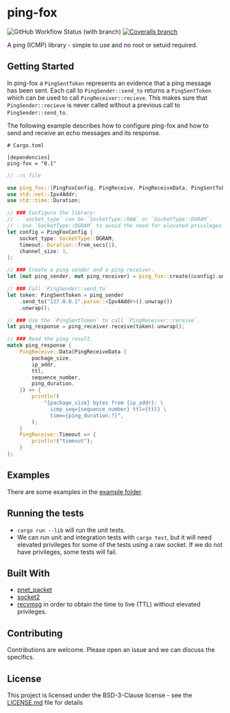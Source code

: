 <!--
Template: https://gist.github.com/PurpleBooth/109311bb0361f32d87a2
-->

# ping-fox
![GitHub Workflow Status (with branch)](https://img.shields.io/github/actions/workflow/status/rng-dynamics/ping-fox/rust.yml?branch=main)
[![Coveralls branch](https://img.shields.io/coverallsCoverage/github/rng-dynamics/ping-fox?branch=main)](https://coveralls.io/github/rng-dynamics/ping-fox)

A ping (ICMP) library - simple to use and no root or setuid required.

## Getting Started

In ping-fox a `PingSentToken` represents an evidence that a ping message has been sent.
Each call to `PingSender::send_to` returns a `PingSentToken` which can be used to call `PingReceiver::recieve`.
This makes sure that `PingSender::recieve` is never called without a previous call to `PingSender::send_to`.


The following example describes how to configure ping-fox and how to send and receive an echo messages and its response.

```
# Cargo.toml

[dependencies]
ping-fox = "0.1"

```

``` rust
// .rs file

use ping_fox::{PingFoxConfig, PingReceive, PingReceiveData, PingSentToken, SocketType};
use std::net::Ipv4Addr;
use std::time::Duration;

// ### Configure the library:
// - `socket_type` can be `SocketType::RAW` or `SocketType::DGRAM`.
// - Use `SocketType::DGRAM` to avoid the need for elevated privileges.
let config = PingFoxConfig {
    socket_type: SocketType::DGRAM,
    timeout: Duration::from_secs(1),
    channel_size: 1,
};

// ### Create a ping sender and a ping receiver.
let (mut ping_sender, mut ping_receiver) = ping_fox::create(&config).unwrap();

// ### Call `PingSender::send_to`
let token: PingSentToken = ping_sender
    .send_to("127.0.0.1".parse::<Ipv4Addr>().unwrap())
    .unwrap();

// ### Use the `PingSentToken` to call `PingReceiver::receive`.
let ping_response = ping_receiver.receive(token).unwrap();

// ### Read the ping result.
match ping_response {
    PingReceive::Data(PingReceiveData {
        package_size,
        ip_addr,
        ttl,
        sequence_number,
        ping_duration,
    }) => {
        println!(
            "{package_size} bytes from {ip_addr}: \
              icmp_seq={sequence_number} ttl={ttl} \
              time={ping_duration:?}",
        );
    }
    PingReceive::Timeout => {
        println!("timeout");
    }
};
```

## Examples

There are some examples in the [example folder](examples/).

## Running the tests

- `cargo run --lib` will run the unit tests.
- We can run unit and integration tests with `cargo test`, but it will need elevated privileges for some of the tests using a raw socket. If we do not have privileges, some tests will fail.

## Built With

- [pnet_packet](https://crates.io/crates/pnet_packet)
- [socket2](https://crates.io/crates/socket2)
- [recvmsg](https://man7.org/linux/man-pages/man2/recvmsg.2.html) in order to obtain the time to live (TTL) without elevated privileges.

## Contributing

Contributions are welcome. Please open an issue and we can discuss the specifics.

## License

This project is licensed under the BSD-3-Clause license - see the [LICENSE.md](LICENSE.md) file for details
